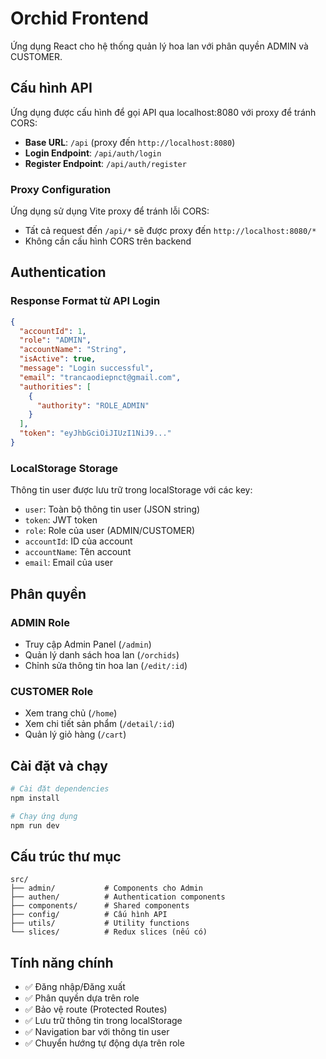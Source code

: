 # Orchid Frontend

Ứng dụng React cho hệ thống quản lý hoa lan với phân quyền ADMIN và CUSTOMER.

## Cấu hình API

Ứng dụng được cấu hình để gọi API qua localhost:8080 với proxy để tránh CORS:

- **Base URL**: `/api` (proxy đến `http://localhost:8080`)
- **Login Endpoint**: `/api/auth/login`
- **Register Endpoint**: `/api/auth/register`

### Proxy Configuration
Ứng dụng sử dụng Vite proxy để tránh lỗi CORS:
- Tất cả request đến `/api/*` sẽ được proxy đến `http://localhost:8080/*`
- Không cần cấu hình CORS trên backend

## Authentication

### Response Format từ API Login

```json
{
  "accountId": 1,
  "role": "ADMIN",
  "accountName": "String",
  "isActive": true,
  "message": "Login successful",
  "email": "trancaodiepnct@gmail.com",
  "authorities": [
    {
      "authority": "ROLE_ADMIN"
    }
  ],
  "token": "eyJhbGciOiJIUzI1NiJ9..."
}
```

### LocalStorage Storage

Thông tin user được lưu trữ trong localStorage với các key:

- `user`: Toàn bộ thông tin user (JSON string)
- `token`: JWT token
- `role`: Role của user (ADMIN/CUSTOMER)
- `accountId`: ID của account
- `accountName`: Tên account
- `email`: Email của user

## Phân quyền

### ADMIN Role
- Truy cập Admin Panel (`/admin`)
- Quản lý danh sách hoa lan (`/orchids`)
- Chỉnh sửa thông tin hoa lan (`/edit/:id`)

### CUSTOMER Role
- Xem trang chủ (`/home`)
- Xem chi tiết sản phẩm (`/detail/:id`)
- Quản lý giỏ hàng (`/cart`)

## Cài đặt và chạy

```bash
# Cài đặt dependencies
npm install

# Chạy ứng dụng
npm run dev
```

## Cấu trúc thư mục

```
src/
├── admin/           # Components cho Admin
├── authen/          # Authentication components
├── components/      # Shared components
├── config/          # Cấu hình API
├── utils/           # Utility functions
└── slices/          # Redux slices (nếu có)
```

## Tính năng chính

- ✅ Đăng nhập/Đăng xuất
- ✅ Phân quyền dựa trên role
- ✅ Bảo vệ route (Protected Routes)
- ✅ Lưu trữ thông tin trong localStorage
- ✅ Navigation bar với thông tin user
- ✅ Chuyển hướng tự động dựa trên role
